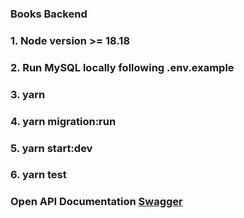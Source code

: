 ### Books Backend

### 1. Node version >= 18.18

### 2. Run MySQL locally following .env.example

### 3. yarn

### 4. yarn migration:run

### 5. yarn start:dev

### 6. yarn test

### Open API Documentation [Swagger](http://localhost:4000/docs)